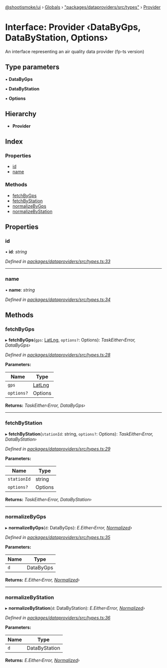 [@shootismoke/ui](../README.md) › [Globals](../globals.md) › ["packages/dataproviders/src/types"](../modules/_packages_dataproviders_src_types_.md) › [Provider](_packages_dataproviders_src_types_.provider.md)

# Interface: Provider ‹**DataByGps, DataByStation, Options**›

An interface representing an air quality data provider (fp-ts version)

## Type parameters

▪ **DataByGps**

▪ **DataByStation**

▪ **Options**

## Hierarchy

* **Provider**

## Index

### Properties

* [id](_packages_dataproviders_src_types_.provider.md#id)
* [name](_packages_dataproviders_src_types_.provider.md#name)

### Methods

* [fetchByGps](_packages_dataproviders_src_types_.provider.md#fetchbygps)
* [fetchByStation](_packages_dataproviders_src_types_.provider.md#fetchbystation)
* [normalizeByGps](_packages_dataproviders_src_types_.provider.md#normalizebygps)
* [normalizeByStation](_packages_dataproviders_src_types_.provider.md#normalizebystation)

## Properties

###  id

• **id**: *string*

*Defined in [packages/dataproviders/src/types.ts:33](https://github.com/shootismoke/common/blob/c0e7829/packages/dataproviders/src/types.ts#L33)*

___

###  name

• **name**: *string*

*Defined in [packages/dataproviders/src/types.ts:34](https://github.com/shootismoke/common/blob/c0e7829/packages/dataproviders/src/types.ts#L34)*

## Methods

###  fetchByGps

▸ **fetchByGps**(`gps`: [LatLng](_packages_dataproviders_src_types_.latlng.md), `options?`: Options): *TaskEither‹Error, DataByGps›*

*Defined in [packages/dataproviders/src/types.ts:28](https://github.com/shootismoke/common/blob/c0e7829/packages/dataproviders/src/types.ts#L28)*

**Parameters:**

Name | Type |
------ | ------ |
`gps` | [LatLng](_packages_dataproviders_src_types_.latlng.md) |
`options?` | Options |

**Returns:** *TaskEither‹Error, DataByGps›*

___

###  fetchByStation

▸ **fetchByStation**(`stationId`: string, `options?`: Options): *TaskEither‹Error, DataByStation›*

*Defined in [packages/dataproviders/src/types.ts:29](https://github.com/shootismoke/common/blob/c0e7829/packages/dataproviders/src/types.ts#L29)*

**Parameters:**

Name | Type |
------ | ------ |
`stationId` | string |
`options?` | Options |

**Returns:** *TaskEither‹Error, DataByStation›*

___

###  normalizeByGps

▸ **normalizeByGps**(`d`: DataByGps): *E.Either‹Error, [Normalized](../modules/_packages_dataproviders_src_types_.md#normalized)›*

*Defined in [packages/dataproviders/src/types.ts:35](https://github.com/shootismoke/common/blob/c0e7829/packages/dataproviders/src/types.ts#L35)*

**Parameters:**

Name | Type |
------ | ------ |
`d` | DataByGps |

**Returns:** *E.Either‹Error, [Normalized](../modules/_packages_dataproviders_src_types_.md#normalized)›*

___

###  normalizeByStation

▸ **normalizeByStation**(`d`: DataByStation): *E.Either‹Error, [Normalized](../modules/_packages_dataproviders_src_types_.md#normalized)›*

*Defined in [packages/dataproviders/src/types.ts:36](https://github.com/shootismoke/common/blob/c0e7829/packages/dataproviders/src/types.ts#L36)*

**Parameters:**

Name | Type |
------ | ------ |
`d` | DataByStation |

**Returns:** *E.Either‹Error, [Normalized](../modules/_packages_dataproviders_src_types_.md#normalized)›*
